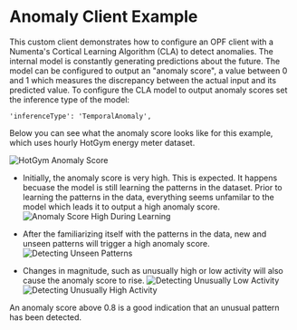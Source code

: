 # Anomaly Client Example

This custom client demonstrates how to configure an OPF client with a Numenta's
Cortical Learning Algorithm (CLA) to detect anomalies. The internal model is
constantly generating predictions about the future. The model can be configured
to output an "anomaly score", a value between 0 and 1 which measures the 
discrepancy between the actual input and its predicted value. To configure the 
CLA model to output anomaly scores set the inference type of the model:

	'inferenceType': 'TemporalAnomaly',


Below you can see what the anomaly score looks like for this example, which uses
hourly HotGym energy meter dataset.

![HotGym Anomaly Score](img/hotgym_anomaly1.jpg "Hotgym Anomaly Score")


* Initially, the anomaly score is very high. This is expected. It happens becuase the model is
still learning the patterns in the dataset. Prior to learning the patterns in the
data, everything seems unfamilar to the model which leads it to output a high 
anomaly score. 
![Anomaly Score High During Learning](img/hotgym_anomaly2.jpg "Anomaly Score High During Learning")


* After the familiarizing itself with the patterns in the data, new and unseen
patterns will trigger a high anomaly score.
![Detecting Unseen Patterns](img/hotgym_anomaly3.jpg "Detecting Unseen Patterns")

* Changes in magnitude, such as unusually high or low activity will also cause the
anomaly score to rise.
![Detecting Unusually Low Activity](img/hotgym_anomaly4.jpg "Detecting Unusually Low Activity")
![Detecting Unusually High Activity](img/hotgym_anomaly5.jpg "Detecting Unusually High Activity")



An anomaly score above 0.8 is a good indication that an unusual pattern has been
detected.


